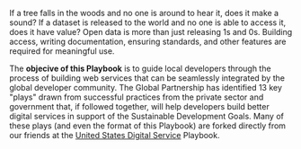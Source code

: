 If a tree falls in the woods and no one is around to hear it, does it make a sound?  If a dataset is released to the world and no one is able to access it, does it have value?  Open data is more than just releasing 1s and 0s.  Building access, writing documentation, ensuring standards, and other features are required for meaningful use.

The **objecive of this Playbook** is to guide local developers through the process of building web services that can be seamlessly integrated by the global developer community.  The Global Partnership has identified 13 key "plays" drawn from successful practices from the private sector and government that, if followed together, will help developers build better digital services in support of the Sustainable Development Goals.  Many of these plays (and even the format of this Playbook) are forked directly from our friends at the [United States Digital Service](https://www.usds.gov) Playbook.
